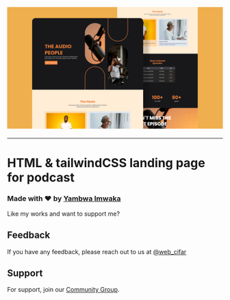 ## ![banner](./images/banner.png)

---

# HTML & tailwindCSS landing page for podcast



### Made with ❤️ by [Yambwa Imwaka](https://www.instagram.com/yambwa_imwaka/)

Like my works and want to support me?


## Feedback

If you have any feedback, please reach out to us at [@web_cifar](http://instagram.com/yambwa_imwaka)

## Support

For support, join our [Community Group](http://facebook.com/YambwaIm).
